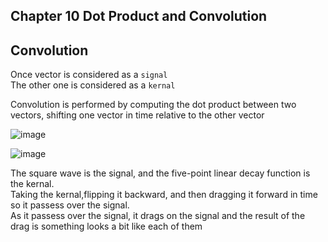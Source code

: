 ## Chapter 10 Dot Product and Convolution 

## Convolution  

Once vector is considered as a `signal`  <br>
The other one is considered as a `kernal` <br> 

Convolution is performed by computing the dot product between two vectors, shifting one vector in time relative to the other vector <br>

![image](https://github.com/user-attachments/assets/2fe5a171-0f78-474c-bf22-46b237d7bd9c)

![image](https://github.com/user-attachments/assets/8b156246-df07-4733-b127-564e69c2b96b)

The square wave is the signal, and the five-point linear decay function is the kernal. <br> 
Taking the kernal,flipping it backward, and then dragging it forward in time so it passess over the signal.<br> 
As it passess over the signal, it drags on the signal and the result of the drag is something looks a bit like each of them <br> 

